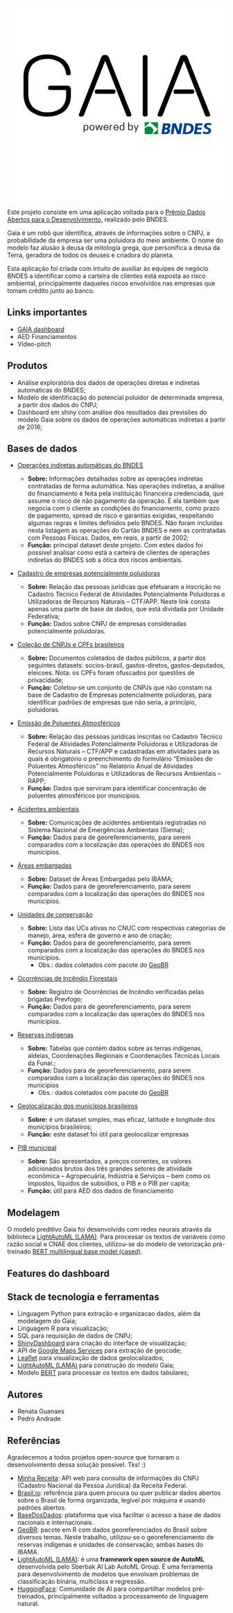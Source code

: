 <p align="center">
  <img width="500" height="450" src="https://github.com/pbizil/gaia_bndes/blob/main/gaia_bndes.png">
</p>

Este projeto consiste em uma aplicação voltada para o [Prêmio Dados Abertos para o Desenvolvimento](https://www.bndes.gov.br/wps/portal/site/home/transparencia/iniciativas/!ut/p/z0/fY5PC4JAFMTvfYoue5S3QmRXs_APEUgedC_y0iVe5a7ubtLHT0Q8NocZfjADAwJKEApHeqAjrfA9cSX2dZDHURLu_MuhSCKeR9kEQezHqQ_ZZjtrsxqI_4tyWSz1NaCi5zCIEESjlZNfB-Xxejrf6lRZR-7TzI8YT3QnGS8MKtujkaohZJwUTeloRMt4b2RH2mux1dbDuzROW-hfovoBqFEnTw!!/), realizado pelo BNDES. 

Gaia é um robô que identifica, através de informações sobre o CNPJ, a probabilidade da empresa ser uma poluidora do meio ambiente. O nome do modelo faz alusão à deusa da mitologia grega, que personifica a deusa da Terra, geradora de todos os deuses e criadora do planeta. 

Esta aplicação foi criada com intuito de auxiliar às equipes de negócio BNDES a identificar como a carteira de clientes está exposta ao risco ambiental, principalmente daqueles riscos envolvidos nas empresas que tomam crédito junto ao banco.

## Links importantes

- [GAIA dashboard](https://hipotumos.shinyapps.io/gaia_bndes/)
- AED Financiamentos
- Video-pitch

## Produtos

- Análise exploratória dos dados de operações diretas e indiretas automáticas do BNDES;
- Modelo de identificação do potencial poluidor de determinada empresa, a partir dos dados do CNPJ;
- Dashboard em shiny com análise dos resultados das previsões do modelo Gaia sobre os dados de operações automáticas indiretas a partir de 2016;


## Bases de dados

- [Operações indiretas automáticas do BNDES](https://dadosabertos.bndes.gov.br/dataset/operacoes-financiamento/resource/9534f677-9525-4bf8-a3aa-fd5d3e152a93) 
   - **Sobre:** Informações detalhadas sobre as operações indiretas contratadas de forma automática. Nas operações indiretas, a análise do financiamento é feita pela instituição financeira credenciada, que assume o risco de não pagamento da operação. É ela também que negocia com o cliente as condições do financiamento, como prazo de pagamento, spread de risco e garantias exigidas, respeitando algumas regras e limites definidos pelo BNDES. Não foram incluídas nesta listagem as operações do Cartão BNDES e nem as contratadas com Pessoas Físicas. Dados, em reais, a partir de 2002;
   - **Função:** principal dataset deste projeto. Com estes dados foi possível analisar como está a carteira de clientes de operações indiretas do BNDES sob a ótica dos riscos ambientais.

- [Cadastro de empresas potencialmente poluidoras](https://dados.gov.br/dataset/pessoas-juridicas-inscritas-no-ctf-app)
   - **Sobre:** Relação das pessoas jurídicas que efetuaram a inscrição no Cadastro Técnico Federal de Atividades Potencialmente Poluidoras e Utilizadoras de Recursos Naturais – CTF/APP. Neste link consta apenas uma parte de base de dados, que está dividada por Unidade Federativa;
   - **Função:** Dados sobre CNPJ de empresas consideradas potencialmente poluidoras.

- [Coleção de CNPJs e CPFs brasileiros](https://brasil.io/dataset/documentos-brasil/documents/)
   - **Sobre:** Documentos coletados de dados públicos, a partir dos seguintes datasets: socios-brasil, gastos-diretos, gastos-deputados, eleicoes. Nota: os CPFs foram ofuscados por questões de privacidade;
   - **Função:** Coletou-se um conjunto de CNPJs que não constam na base de Cadastro de Empresas potencialmente poluidoras, para identificar padrões de empresas que não seria, a princípio, poluidoras.

- [Emissão de Poluentes Atmosféricos](https://dados.gov.br/dataset/emissoes-de-poluentes-atmosfericos/resource/4c94cd16-9dde-4a4c-bcaa-0b113bd37926)
   - **Sobre:** Relação das pessoas jurídicas inscritas no Cadastro Técnico Federal de Atividades Potencialmente Poluidoras e Utilizadoras de Recursos Naturais – CTF/APP e cadastradas em atividades para as quais é obrigatório o preenchimento do formulário “Emissões de Poluentes Atmosféricos” no Relatório Anual de Atividades Potencialmente Poluidoras e Utilizadoras de Recursos Ambientais – RAPP;
   - **Função:** Dados que serviram para identificar concentração de poluentes atmosféricos por municípios. 

- [Acidentes ambientais](https://dados.gov.br/dataset/comunicacao-de-acidentes-ambientais/resource/1fba1942-3070-4434-8ce0-d7ea6137dee9)
   - **Sobre:** Comunicações de acidentes ambientais registradas no Sistema Nacional de Emergências Ambientais (Siema);
   - **Função:** Dados para de georeferenciamento, para serem comparados com a localização das operações do BNDES nos municípios. 

- [Áreas embargadas](https://dados.gov.br/dataset/areas-embargadas-pelo-ibama/resource/e52f8170-4827-4255-bac0-244a25d552d4)
   - **Sobre:** Dataset de Áreas Embargadas pelo IBAMA;
   - **Função:** Dados para de georeferenciamento, para serem comparados com a localização das operações do BNDES nos municípios.

- [Unidades de conservação](https://dados.gov.br/dataset/unidadesdeconservacao)
   - **Sobre:** Lista das UCs ativas no CNUC com respectivas categorias de manejo, área, esfera de governo e ano de criação;
   - **Função:** Dados para de georeferenciamento, para serem comparados com a localização das operações do BNDES nos municípios.
        - Obs.: dados coletados com pacote do [GeoBR](https://github.com/ipeaGIT/geobr)
  
- [Ocorrências de Incêndio Florestais](https://dados.gov.br/dataset/sisfogo-registro-de-ocorrencias-de-incendio-roi/resource/2042f6b8-73a5-4797-b892-399fea60e429)
   - **Sobre:** Registro de Ocorrências de Incêndio verificadas pelas brigadas Prevfogo;
   - **Função:** Dados para de georeferenciamento, para serem comparados com a localização das operações do BNDES nos municípios.

- [Reservas indígenas](https://dados.gov.br/dataset/tabela-de-terras-indigenas)
   - **Sobre:** Tabelas que contém dados sobre as terras indígenas, aldeias, Coordenações Regionais e Coordenações Técnicas Locais da Funai.;
   - **Função:** Dados para de georeferenciamento, para serem comparados com a localização das operações do BNDES nos municípios
        - Obs.: dados coletados com pacote do [GeoBR](https://github.com/ipeaGIT/geobr)
   
- [Geolocalização dos municípios brasileiros](https://github.com/kelvins/Municipios-Brasileiros)
   - **Sobre:** é um dataset simples, mas eficaz, latitude e longitude dos municípios brasileiros;
   - **Função:** este dataset foi útil para geolocalizar empresas

- [PIB municipal](https://www.ibge.gov.br/estatisticas/economicas/contas-nacionais/9088-produto-interno-bruto-dos-municipios.html?=&t=o-que-e)
   - **Sobre:** São apresentados, a preços correntes, os valores adicionados brutos dos três grandes setores de atividade econômica – Agropecuária, Indústria e Serviços – bem como os impostos, líquidos de subsídios, o PIB e o PIB per capita;
   - **Função:** útil para AED dos dados de financiamento

## Modelagem


O modelo preditivo Gaia foi desenvolvido com redes neurais através da biblioteca [LightAutoML (LAMA)](https://github.com/sberbank-ai-lab/LightAutoML). Para processar os textos de variáveis como razão social e CNAE dos clientes, utilizou-se do modelo de vetorização pré-treinado [BERT multilingual base model (cased)](https://huggingface.co/bert-base-multilingual-cased).

## Features do dashboard



## Stack de tecnologia e ferramentas

- Linguagem Python para extração e organizacao dados, além da modelagem do Gaia;
- Linguagem R para visualização;
- SQL para requisição de dados de CNPJ;
- [ShinyDashboard](https://github.com/rstudio/shinydashboard) para criação do interface de visualização;
- API de [Google Maps Services](https://github.com/googlemaps/google-maps-services-python) para extração de geocode;
- [Leaflet](https://github.com/rstudio/leaflet) para visualização de dados geolocalizados;
- [LightAutoML (LAMA)](https://github.com/sberbank-ai-lab/LightAutoML) para construção do modelo Gaia;
- Modelo [BERT](https://huggingface.co/bert-base-multilingual-cased) para processar os textos em dados tabulares;




## Autores

- Renata Guanaes
- Pedro Andrade

## Referências

Agradecemos a todos projetos open-source que tornaram o desenvolvimento dessa solução possível. Tks! :)

- [Minha Receita](https://github.com/cuducos/minha-receita): API web para consulta de informações do CNPJ (Cadastro Nacional da Pessoa Jurídica) da Receita Federal.
- [Brasil.io](https://github.com/turicas/brasil.io): referência para quem procura ou quer publicar dados abertos sobre o Brasil de forma organizada, legível por máquina e usando padrões abertos. 
- [BaseDosDados](https://basedosdados.org/): plataforma que visa facilitar o acesso a base de dados nacionais e internacionais. 
- [GeoBR](https://github.com/ipeaGIT/geobr): pacote em R com dados georeferenciados do Brasil sobre diversos temas. Neste trabalho, utilizou-se o georeferenciamento de reservas indígenas e unidades de conservação, ambas bases do IBAMA.
- [LightAutoML (LAMA)](https://github.com/sberbank-ai-lab/LightAutoML): é uma **framework open source de AutoML** desenvolvida pelo Sberbak AI Lab AutoML Group. É uma ferramenta para desenvolvimento de modelos que envolvam problemas de classificação binária, multiclass e regressão. 
- [HuggingFace](https://huggingface.co/): Comunidade de AI para compartilhar modelos pré-treinados, principalmente voltados a processamento de linguagem natural. 





